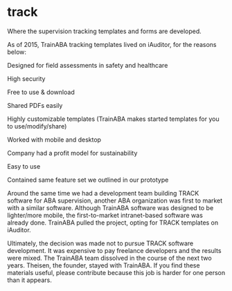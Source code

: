 # track
Where the supervision tracking templates and forms are developed.  

As of 2015, TrainABA tracking templates lived on iAuditor, for the reasons below:

Designed for field assessments in safety and healthcare

High security

Free to use & download

Shared PDFs easily

Highly customizable templates (TrainABA makes started templates for you to use/modify/share)

Worked with mobile and desktop

Company had a profit model for sustainability

Easy to use

Contained same feature set we outlined in our prototype

Around the same time we had a development team building TRACK software for ABA supervision, another ABA organization was first to market with a similar software. Although TrainABA software was designed to be lighter/more mobile, the first-to-market intranet-based software was already done. TrainABA pulled the project, opting for TRACK templates on iAuditor. 

Ultimately, the decision was made not to pursue TRACK software development. It was expensive to pay freelance developers and the results were mixed. The TrainABA team dissolved in the course of the next two years. Theisen, the founder, stayed with TrainABA. If you find these materials useful, please contribute because this job is harder for one person than it appears. 


